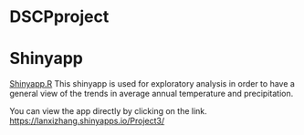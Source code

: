 # DSCPproject



# Shinyapp
[Shinyapp.R](Shinyapp.R) This shinyapp is used for exploratory analysis in order to have a general view of the trends in average annual temperature and precipitation.

You can view the app directly by clicking on the link. https://lanxizhang.shinyapps.io/Project3/ 

